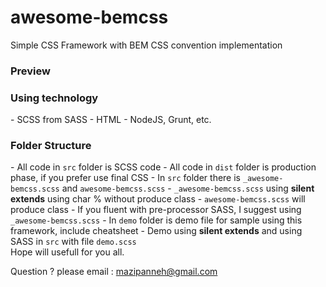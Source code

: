 # awesome-bemcss
Simple CSS Framework with BEM CSS convention implementation

<h3>Preview</h3>

<h3>Using technology</h3>
- SCSS from SASS 
- HTML
- NodeJS, Grunt, etc.

<h3>Folder Structure</h3>
- All code in <code>src</code> folder is SCSS code
- All code in <code>dist</code> folder is production phase, if you prefer use final CSS
- In <code>src</code> folder there is <code>_awesome-bemcss.scss</code> and <code>awesome-bemcss.scss</code>
- <code>_awesome-bemcss.scss</code> using <strong>silent extends</strong> using char % without produce class
- <code>awesome-bemcss.scss</code> will produce class
- If you fluent with pre-processor SASS, I suggest using <code>_awesome-bemcss.scss</code>
- In <code>demo</code> folder is demo file for sample using this framework, include cheatsheet
- Demo using <strong>silent extends</strong> and using SASS in <code>src</code> with file <code>demo.scss</code>

</br>
Hope will usefull for you all.</br>

Question ? please email : mazipanneh@gmail.com
